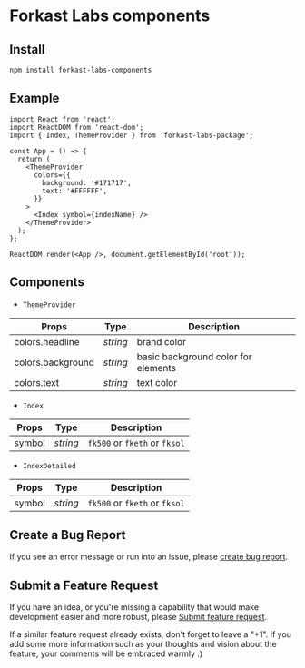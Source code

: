 # Forkast Labs components

## Install

```bash
npm install forkast-labs-components
```

## Example

```tsx
import React from 'react';
import ReactDOM from 'react-dom';
import { Index, ThemeProvider } from 'forkast-labs-package';

const App = () => {
  return (
    <ThemeProvider
      colors={{
        background: '#171717',
        text: '#FFFFFF',
      }}
    >
      <Index symbol={indexName} />
    </ThemeProvider>
  );
};

ReactDOM.render(<App />, document.getElementById('root'));
```

## Components

- `ThemeProvider`

| Props             | Type     | Description                         |
| ----------------- | -------- | ----------------------------------- |
| colors.headline   | _string_ | brand color                         |
| colors.background | _string_ | basic background color for elements |
| colors.text       | _string_ | text color                          |

- `Index`

| Props  | Type     | Description                   |
| ------ | -------- | ----------------------------- |
| symbol | _string_ | `fk500` or `fketh` or `fksol` |

- `IndexDetailed`

| Props  | Type     | Description                   |
| ------ | -------- | ----------------------------- |
| symbol | _string_ | `fk500` or `fketh` or `fksol` |

## Create a Bug Report

If you see an error message or run into an issue, please [create bug report](https://github.com/Forkast-Labs/forkast-labs-components/issues/new?assignees=&labels=bug&title=%F0%9F%90%9B+Bug+Report%3A+).

## Submit a Feature Request

If you have an idea, or you're missing a capability that would make development easier and more robust, please [Submit feature request](https://github.com/Forkast-Labs/forkast-labs-components/issues/new?assignees=&labels=feature%20request&title=Feature%20request:+).

If a similar feature request already exists, don't forget to leave a "+1".
If you add some more information such as your thoughts and vision about the feature, your comments will be embraced warmly :)
